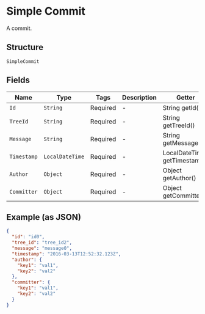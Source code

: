 
# Simple Commit

A commit.

## Structure

`SimpleCommit`

## Fields

| Name | Type | Tags | Description | Getter | Setter |
|  --- | --- | --- | --- | --- | --- |
| `Id` | `String` | Required | - | String getId() | setId(String id) |
| `TreeId` | `String` | Required | - | String getTreeId() | setTreeId(String treeId) |
| `Message` | `String` | Required | - | String getMessage() | setMessage(String message) |
| `Timestamp` | `LocalDateTime` | Required | - | LocalDateTime getTimestamp() | setTimestamp(LocalDateTime timestamp) |
| `Author` | `Object` | Required | - | Object getAuthor() | setAuthor(Object author) |
| `Committer` | `Object` | Required | - | Object getCommitter() | setCommitter(Object committer) |

## Example (as JSON)

```json
{
  "id": "id0",
  "tree_id": "tree_id2",
  "message": "message0",
  "timestamp": "2016-03-13T12:52:32.123Z",
  "author": {
    "key1": "val1",
    "key2": "val2"
  },
  "committer": {
    "key1": "val1",
    "key2": "val2"
  }
}
```

